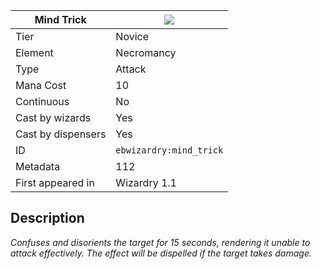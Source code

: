 | Mind Trick |![](https://github.com/Electroblob77/Wizardry/blob/1.12.2/src/main/resources/assets/ebwizardry/textures/spells/mind_trick.png)|
|---|---|
| Tier | Novice |
| Element | Necromancy |
| Type | Attack |
| Mana Cost | 10 |
| Continuous | No |
| Cast by wizards | Yes |
| Cast by dispensers | Yes |
| ID | `ebwizardry:mind_trick` |
| Metadata | 112 |
| First appeared in | Wizardry 1.1 |
## Description
_Confuses and disorients the target for 15 seconds, rendering it unable to attack effectively. The effect will be dispelled if the target takes damage._
